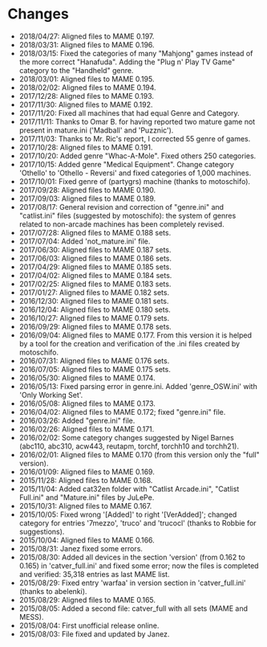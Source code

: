 # Changes

* 2018/04/27: Aligned files to MAME 0.197.
* 2018/03/31: Aligned files to MAME 0.196.
* 2018/03/15: Fixed the categories of many "Mahjong" games instead of the more correct "Hanafuda". Adding the "Plug n' Play TV Game" category to the "Handheld" genre.
* 2018/03/01: Aligned files to MAME 0.195.
* 2018/02/02: Aligned files to MAME 0.194.
* 2017/12/28: Aligned files to MAME 0.193.
* 2017/11/30: Aligned files to MAME 0.192.
* 2017/11/20: Fixed all machines that had equal Genre and Category.
* 2017/11/11: Thanks to Omar B. for having reported two mature game not present in mature.ini ('Madball' and 'Puzznic').
* 2017/11/03: Thanks to Mr. Ric's report, I corrected 55 genre of games.
* 2017/10/28: Aligned files to MAME 0.191.
* 2017/10/20: Added genre "Whac-A-Mole". Fixed others 250 categories.
* 2017/10/15: Added genre "Medical Equipment". Change category 'Othello' to 'Othello - Reversi' and fixed categories of 1,000 machines.
* 2017/10/01: Fixed genre of (partygrs) machine (thanks to motoschifo).
* 2017/09/28: Aligned files to MAME 0.190.
* 2017/09/03: Aligned files to MAME 0.189.
* 2017/08/17: General revision and correction of "genre.ini" and "catlist.ini" files (suggested by motoschifo): the system of genres related to non-arcade machines has been completely revised.
* 2017/07/28: Aligned files to MAME 0.188 sets.
* 2017/07/04: Added 'not_mature.ini' file.
* 2017/06/30: Aligned files to MAME 0.187 sets.
* 2017/06/03: Aligned files to MAME 0.186 sets.
* 2017/04/29: Aligned files to MAME 0.185 sets.
* 2017/04/02: Aligned files to MAME 0.184 sets.
* 2017/02/25: Aligned files to MAME 0.183 sets.
* 2017/01/27: Aligned files to MAME 0.182 sets.
* 2016/12/30: Aligned files to MAME 0.181 sets.
* 2016/12/04: Aligned files to MAME 0.180 sets.
* 2016/10/27: Aligned files to MAME 0.179 sets.
* 2016/09/29: Aligned files to MAME 0.178 sets.
* 2016/09/04: Aligned files to MAME 0.177. From this version it is helped by a tool for the creation and verification of the .ini files created by motoschifo.
* 2016/07/31: Aligned files to MAME 0.176 sets.
* 2016/07/05: Aligned files to MAME 0.175 sets.
* 2016/05/30: Aligned files to MAME 0.174.
* 2016/05/13: Fixed parsing error in genre.ini. Added 'genre_OSW.ini' with 'Only Working Set'.
* 2016/05/08: Aligned files to MAME 0.173.
* 2016/04/02: Aligned files to MAME 0.172; fixed "genre.ini" file.
* 2016/03/26: Added "genre.ini" file.
* 2016/02/26: Aligned files to MAME 0.171.
* 2016/02/02: Some category changes suggested by Nigel Barnes (abc110, abc310, acw443, reutapm, torchf, torchh10 and torchh21).
* 2016/02/01: Aligned files to MAME 0.170 (from this version only the "full" version).
* 2016/01/09: Aligned files to MAME 0.169.
* 2015/11/28: Aligned files to MAME 0.168.
* 2015/11/04: Added cat32en folder with "Catlist Arcade.ini", "Catlist Full.ini" and "Mature.ini" files by JuLePe.
* 2015/10/31: Aligned files to MAME 0.167.
* 2015/10/05: Fixed wrong '[Added]' to right '[VerAdded]'; changed category for entries '7mezzo', 'truco' and 'trucocl' (thanks to Robbie for suggestions).
* 2015/10/04: Aligned files to MAME 0.166.
* 2015/08/31: Janez fixed some errors.
* 2015/08/30: Added all devices in the section 'version' (from 0.162 to 0.165) in 'catver_full.ini' and fixed some error; now the files is completed and verified: 35,318 entries as last MAME list.
* 2015/08/29: Fixed entry 'warfaa' in version section in 'catver_full.ini' (thanks to abelenki).
* 2015/08/29: Aligned files to MAME 0.165.
* 2015/08/05: Added a second file: catver_full with all sets (MAME and MESS).
* 2015/08/04: First unofficial release online.
* 2015/08/03: File fixed and updated by Janez.
